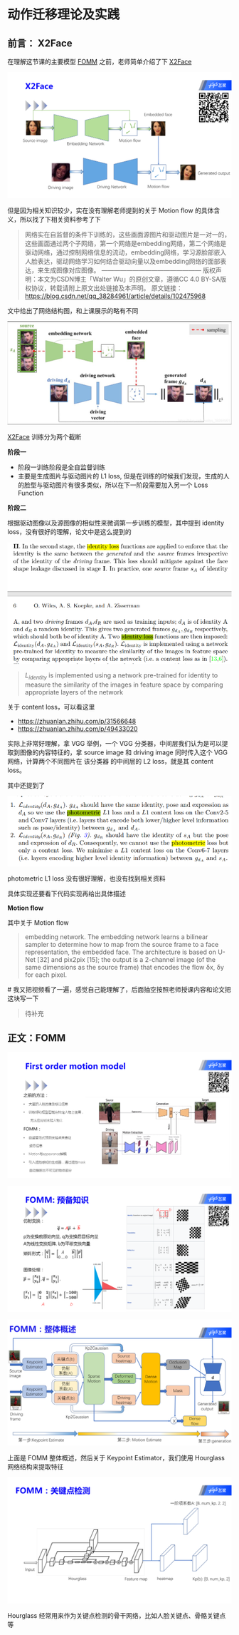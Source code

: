 # 动作迁移理论及实践



## 前言： X2Face

在理解这节课的主要模型 [FOMM][] 之前，老师简单介绍了下 [X2Face][]

![X2Face](./assets/X2Face.png)

但是因为相关知识较少，实在没有理解老师提到的关于 Motion flow 的具体含义，所以找了下相关资料参考了下

>网络实在自监督的条件下训练的，这些画面源图片和驱动图片是一对一的，这些画面通过两个子网络，第一个网络是embedding网络，第二个网络是驱动网络，通过控制网络信息的流动，embedding网络，学习源脸部嵌入人脸表达，驱动网络学习如何结合驱动向量以及embedding网络的面部表达，来生成图像对应图像。
>————————————————
>版权声明：本文为CSDN博主「Walter Wu」的原创文章，遵循CC 4.0 BY-SA版权协议，转载请附上原文出处链接及本声明。
>原文链接：https://blog.csdn.net/qq_38284961/article/details/102475968

文中给出了网络结构图，和上课展示的略有不同

![img](assets/20191010102231269.jpeg)

[X2Face][] 训练分为两个截断

**阶段一**

- 阶段一训练阶段是全自监督训练
- 主要是生成图片与驱动图片的 L1 loss, 但是在训练的时候我们发现，生成的人的脸型与驱动图片有很多类似，所以在下一阶段需要加入另一个 Loss Function

**阶段二**

根据驱动图像以及源图像的相似性来微调第一步训练的模型，其中提到 identity loss，没有很好的理解，论文中是这么提到的

![image-20210422094845468](assets/image-20210422094845468.png)

> $L_{identity}$ is implemented using a network pre-trained for identity to measure the similarity of the images in feature space by comparing appropriate layers of the network 

关于 content loss，可以看这里

-  https://zhuanlan.zhihu.com/p/31566648
- https://zhuanlan.zhihu.com/p/49433020

实际上非常好理解，拿 VGG 举例，一个 VGG 分类器，中间层我们认为是可以提取到图像的内容特征的，拿 source image 和 driving image 同时传入这个 VGG 网络，计算两个不同图片在 该分类器 的中间层的 L2 loss，就是其 content loss。

其中还提到了 

![image-20210422104326358](assets/image-20210422104326358.png)

photometric L1 loss 没有很好理解，也没有找到相关资料

具体实现还要看下代码实现再给出具体描述



**Motion flow**

其中关于 Motion flow

> embedding network. The embedding network learns a bilinear sampler to determine how to map from the source frame to a face representation, the embedded face. The architecture is based on U-Net [32] and pix2pix [15]; the output is a 2-channel image (of the same dimensions as the source frame) that encodes the flow δx, δy for each pixel.



\# 我又把视频看了一遍，感觉自己能理解了，后面抽空按照老师授课内容和论文把这块写一下

> 待补充



## 正文：FOMM

![FOMM](./assets/FOMM.png)

![FOMM_Prerequesite](./assets/FOMM_Prerequesite.png)

![FOMM_Architecture](./assets/FOMM_Architecture.png)

上面是 FOMM 整体概述，然后关于 Keypoint Estimator，我们使用 Hourglass 网络结构来提取特征

![FOMM_Hourglass](./assets/FOMM_Hourglass.png)

Hourglass 经常用来作为关键点检测的骨干网络，比如人脸关键点、骨骼关键点等











[FOMM]: https://arxiv.org/abs/2003.00196	"First Order Motion Model for Image Animation"
[X2Face]: https://arxiv.org/abs/1807.10550	"X2Face: A network for controlling face generation by using images, audio, and pose codes"



